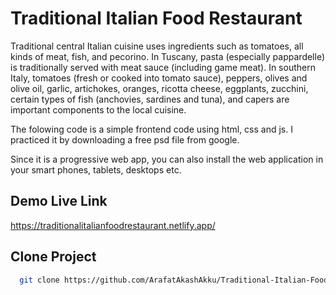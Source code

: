 
# Traditional Italian Food Restaurant

Traditional central Italian cuisine uses ingredients such as tomatoes, all kinds of meat, fish, and pecorino. In Tuscany, pasta (especially pappardelle) is traditionally served with meat sauce (including game meat). In southern Italy, tomatoes (fresh or cooked into tomato sauce), peppers, olives and olive oil, garlic, artichokes, oranges, ricotta cheese, eggplants, zucchini, certain types of fish (anchovies, sardines and tuna), and capers are important components to the local cuisine.

The folowing code is a simple frontend code using html, css and js. I practiced it by downloading a free psd file from google.

Since it is a progressive web app, you can also install the web application in your smart phones, tablets, desktops etc.


## Demo Live Link

https://traditionalitalianfoodrestaurant.netlify.app/


## Clone Project

```bash
  git clone https://github.com/ArafatAkashAkku/Traditional-Italian-Food-Restaurant-HTML-CSS-JS.git
```


